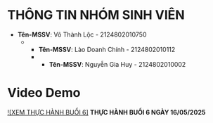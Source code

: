 # THÔNG TIN NHÓM SINH VIÊN

- **Tên-MSSV**: Võ Thành Lộc - 2124802010750
  - - **Tên-MSSV**: Lào Doanh Chính - 2124802010112
    - - **Tên-MSSV**: Nguyễn Gia Huy - 2124802010002


# Video Demo
[![XEM THỰC HÀNH BUỔI 6]](https://github.com/user-attachments/assets/755dc8ac-2977-4d5a-bde6-199b359f030d)
**THỰC HÀNH BUỔI 6 NGÀY 16/05/2025**


